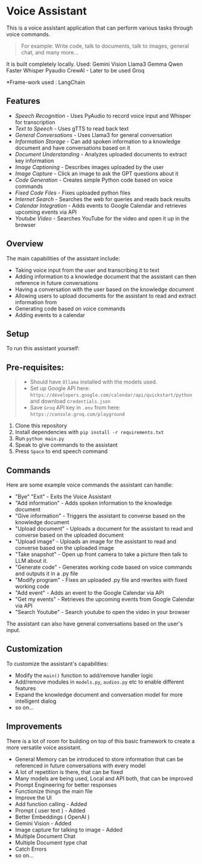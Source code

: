 # Voice Assistant

This is a voice assistant application that can perform various tasks through voice commands.

> For example: Write code, talk to documents, talk to images, general chat, and many more...

It is built completely locally.
Used:
Gemini Vision
Llama3
Gemma
Qwen
Faster Whisper
Pyaudio
CrewAI - Later to be used
Groq

\*Frame-work used : LangChain

## Features

- _Speech Recognition_ - Uses PyAudio to record voice input and Whisper for transcription
- _Text to Speech_ - Uses gTTS to read back text
- _General Conversations_ - Uses Llama3 for general conversation
- _Information Storage_ - Can add spoken information to a knowledge document and have conversations based on it
- _Document Understanding_ - Analyzes uploaded documents to extract key information
- _Image Captioning_ - Describes images uploaded by the user
- _Image Capture_ - Click an image to ask the GPT questions about it
- _Code Generation_ - Creates simple Python code based on voice commands
- _Fixed Code Files_ - Fixes uploaded python files
- _Internet Search_ - Searches the web for queries and reads back results
- _Calendar Integration_ - Adds events to Google Calendar and retrieves upcoming events via API
- _Youtube Video_ - Searches YouTube for the video and open it up in the browser

## Overview

The main capabilities of the assistant include:

- Taking voice input from the user and transcribing it to text
- Adding information to a knowledge document that the assistant can then reference in future conversations
- Having a conversation with the user based on the knowledge document
- Allowing users to upload documents for the assistant to read and extract information from
- Generating code based on voice commands
- Adding events to a calendar

## Setup

To run this assistant yourself:

## Pre-requisites:

> - Should have `Ollama` installed with the models used.
> - Set up Google API here: `https://developers.google.com/calendar/api/quickstart/python` and download c`redentials.json`
> - Save `Groq` API key in `.env` from here: `https://console.groq.com/playground`

1. Clone this repository
2. Install dependencies with `pip install -r requirements.txt`
3. Run `python main.py`
4. Speak to give commands to the assistant
5. Press `Space` to end speech command

## Commands

Here are some example voice commands the assistant can handle:

- "Bye" "Exit" - Exits the Voice Assistant
- "Add information" - Adds spoken information to the knowledge document
- "Give information" - Triggers the assistant to converse based on the knowledge document
- "Upload document" - Uploads a document for the assistant to read and converse based on the uploaded document
- "Upload image" - Uploads an image for the assistant to read and converse based on the uploaded image
- "Take snapshot" - Open up front camera to take a picture then talk to LLM about it.
- "Generate code" - Generates working code based on voice commands and outputs it in a .py file
- "Modify program" - Fixes an uploaded .py file and rewrites with fixed working code
- "Add event" - Adds an event to the Google Calendar via API
- "Get my events" - Retrieves the upcoming events from Google Calendar via API
- "Search Youtube" - Search youtube to open the video in your browser

The assistant can also have general conversations based on the user's input.

## Customization

To customize the assistant's capabilities:

- Modify the `main()` function to add/remove handler logic
- Add/remove modules in `models.py`, `audios.py` etc to enable different features
- Expand the knowledge document and conversation model for more intelligent dialog
- so on...

## Improvements

There is a lot of room for building on top of this basic framework to create a more versatile voice assistant.

- General Memory can be introduced to store information that can be referenced in future conversations with every model
- A lot of repetition is there, that can be fixed
- Many models are being used, Local and API both, that can be improved
- Prompt Engineering for better responses
- Functionize things the main file
- Improve the UI
- Add function calling - Added
- Prompt ( user text ) - Added
- Better Embeddings ( OpenAI )
- Gemini Vision - Added
- Image capture for talking to image - Added
- Multiple Document Chat
- Multiple Document type chat
- Catch Errors
- so on...
